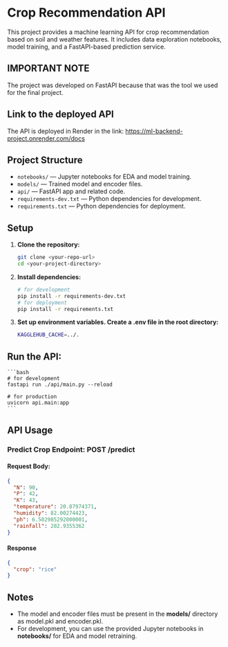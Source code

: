 # Crop Recommendation API

This project provides a machine learning API for crop recommendation based on soil and weather features. It includes data exploration notebooks, model training, and a FastAPI-based prediction service.

## **IMPORTANT NOTE**

The project was developed on FastAPI because that was the tool we used for the final project.

## Link to the deployed API

The API is deployed in Render in the link: https://ml-backend-project.onrender.com/docs

## Project Structure

- `notebooks/` — Jupyter notebooks for EDA and model training.
- `models/` — Trained model and encoder files.
- `api/` — FastAPI app and related code.
- `requirements-dev.txt` — Python dependencies for development.
- `requirements.txt` — Python dependencies for deployment.

## Setup

1. **Clone the repository:**
   ```bash
   git clone <your-repo-url>
   cd <your-project-directory>
   ```
   
2. **Install dependencies:**
    ```bash
    # for development
    pip install -r requirements-dev.txt
    # for deployment
    pip install -r requirements.txt
    ```

3. **Set up environment variables. Create a .env file in the root directory:**
    ```bash
    KAGGLEHUB_CACHE=../.
   ```

## Run the API:
    ```bash
    # for development
    fastapi run ./api/main.py --reload
    
    # for production
    uvicorn api.main:app
    ```



## API Usage

### Predict Crop Endpoint: POST /predict

#### Request Body:
```json
{
  "N": 90,
  "P": 42,
  "K": 43,
  "temperature": 20.87974371,
  "humidity": 82.00274423,
  "ph": 6.502985292000001,
  "rainfall": 202.9355362
}
```


#### Response 
```json
{
  "crop": "rice"
}
```

## Notes
- The model and encoder files must be present in the **models/** directory as model.pkl and encoder.pkl.
- For development, you can use the provided Jupyter notebooks in **notebooks/** for EDA and model retraining.
